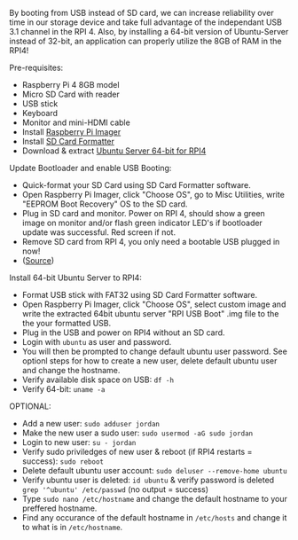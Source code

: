 By booting from USB instead of SD card, we can increase reliability over time in our storage device and take full advantage of the independant USB 3.1 channel in the RPI 4. Also, by installing a 64-bit version of Ubuntu-Server instead of 32-bit, an application can properly utilize the 8GB of RAM in the RPI4!

Pre-requisites: 
- Raspberry Pi 4 8GB model
- Micro SD Card with reader
- USB stick
- Keyboard
- Monitor and mini-HDMI cable
- Install [Raspberry Pi Imager](https://www.raspberrypi.org/software/)
- Install [SD Card Formatter](https://www.sdcard.org/downloads/formatter/)
- Download & extract [Ubuntu Server 64-bit for RPI4](https://www.raspberrypi.org/forums/viewtopic.php?t=278791)

Update Bootloader and enable USB Booting:  
- Quick-format your SD Card using SD Card Formatter software.
- Open Raspberry Pi Imager, click "Choose OS", go to Misc Utilities, write "EEPROM Boot Recovery" OS to the SD card.
- Plug in SD card and monitor. Power on RPI 4, should show a green image on monitor and/or flash green indicator LED's if bootloader update was successful. Red screen if not.
- Remove SD card from RPI 4, you only need a bootable USB plugged in now!
- ([Source](https://webtechie.be/post/2020-09-29-64bit-raspbianos-on-raspberrypi4-with-usbboot/))  

Install 64-bit Ubuntu Server to RPI4:  
- Format USB stick with FAT32 using SD Card Formatter software.
- Open Raspberry Pi Imager, click "Choose OS", select custom image and write the extracted 64bit ubuntu server "RPI USB Boot" .img file to the the your formatted USB.
- Plug in the USB and power on RPI4 without an SD card.
- Login with `ubuntu` as user and password.
- You will then be prompted to change default ubuntu user password. See optionl steps for how to create a new user, delete default ubuntu user and change the hostname.
- Verify available disk space on USB: `df -h`
- Verify 64-bit: `uname -a`

OPTIONAL:  
- Add a new user: `sudo adduser jordan`  
- Make the new user a sudo user: `sudo usermod -aG sudo jordan`
- Login to new user: `su - jordan`
- Verify sudo priviledges of new user & reboot (if RPI4 restarts = success): `sudo reboot`
- Delete default ubuntu user account: `sudo deluser --remove-home ubuntu`
- Verify ubuntu user is deleted: `id ubuntu` & verify password is deleted `grep '^ubuntu' /etc/passwd` (no output = success)
- Type `sudo nano /etc/hostname` and change the default hostname to your preffered hostname.
- Find any occurance of the default hostname in `/etc/hosts` and change it to what is in `/etc/hostname`.

